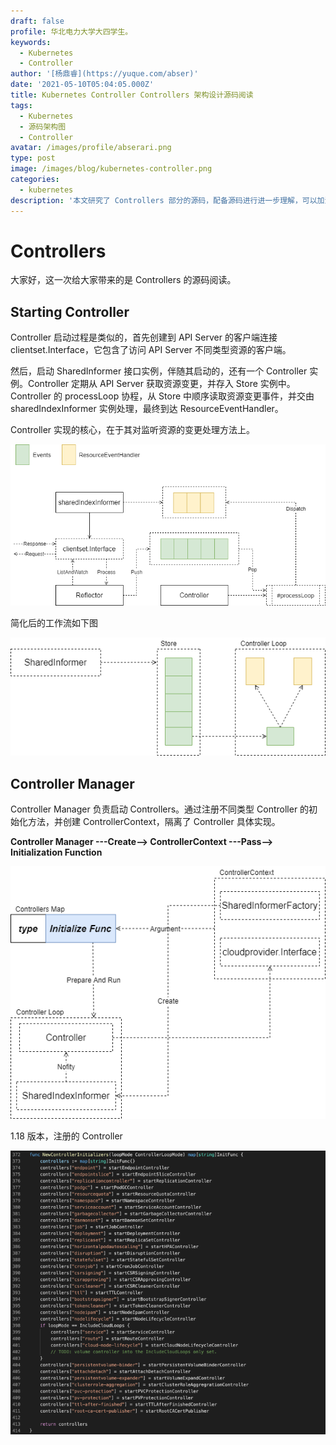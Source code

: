 ```yaml
---
draft: false
profile: 华北电力大学大四学生。
keywords:
  - Kubernetes
  - Controller
author: '[杨鼎睿](https://yuque.com/abser)'
date: '2021-05-10T05:04:05.000Z'
title: Kubernetes Controller Controllers 架构设计源码阅读
tags:
  - Kubernetes
  - 源码架构图
  - Controller
avatar: /images/profile/abserari.png
type: post
image: /images/blog/kubernetes-controller.png
categories:
  - kubernetes
description: '本文研究了 Controllers 部分的源码，配备源码进行进一步理解，可以加深理解,增强相关设计能力。'
---
```


# Controllers

大家好，这一次给大家带来的是 Controllers 的源码阅读。

## Starting Controller

Controller 启动过程是类似的，首先创建到 API Server 的客户端连接 clientset.Interface，它包含了访问 API Server 不同类型资源的客户端。

然后，启动 SharedInformer 接口实例，伴随其启动的，还有一个 Controller 实例。Controller 定期从 API Server 获取资源变更，并存入 Store 实例中。Controller 的 processLoop 协程，从 Store 中顺序读取资源变更事件，并交由 sharedIndexInformer 实例处理，最终到达 ResourceEventHandler。

Controller 实现的核心，在于其对监听资源的变更处理方法上。

![controller-mode.svg](../.gitbook/assets/5%20%288%29.png)

简化后的工作流如下图

![controller-workflow.svg](../.gitbook/assets/6%20%288%29.png)

## Controller Manager

Controller Manager 负责启动 Controllers。通过注册不同类型 Controller 的初始化方法，并创建 ControllerContext，隔离了 Controller 具体实现。

**Controller Manager ---Create--&gt; ControllerContext ---Pass--&gt; Initialization Function**

![controller-controller-manager.svg](../.gitbook/assets/7%20%289%29.png)

1.18 版本，注册的 Controller

![image.png](../.gitbook/assets/8%20%287%29.png)

